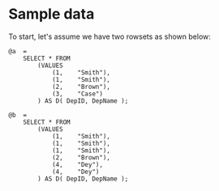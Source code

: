 # Sample data

To start, let&#39;s assume we have two rowsets as shown below:

```
@a  =
    SELECT * FROM
        (VALUES
            (1,    "Smith"),
            (1,    "Smith"),
            (2,    "Brown"),
            (3,    "Case")
        ) AS D( DepID, DepName );
```


```
@b  =
    SELECT * FROM
        (VALUES
            (1,    "Smith"),
            (1,    "Smith"),
            (1,    "Smith"),
            (2,    "Brown"),
            (4,    "Dey"),
            (4,    "Dey")
        ) AS D( DepID, DepName );
```





